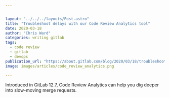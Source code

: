 ```yaml
---


layout: "../../../layouts/Post.astro"
title: "Troubleshoot delays with our Code Review Analytics tool"
date: 2020-03-18
author: "Chris Ward"
categories: writing gitlab
tags: 
  - code review
  - gitlab
  - devops
publication_url: "https://about.gitlab.com/blog/2020/03/18/troubleshoot-delays-with-code-review-analytics/"
image: images/articles/code_review_analytics.png

---
```

Introduced in GitLab 12.7, Code Review Analytics can help you dig deeper into slow-moving merge requests.